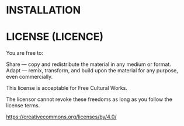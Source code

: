 # INSTALLATION



# LICENSE (LICENCE)

You are free to:

Share — copy and redistribute the material in any medium or format.  
Adapt — remix, transform, and build upon the material for any purpose, even commercially.

This license is acceptable for Free Cultural Works.

The licensor cannot revoke these freedoms as long as you follow the license terms.


https://creativecommons.org/licenses/by/4.0/
